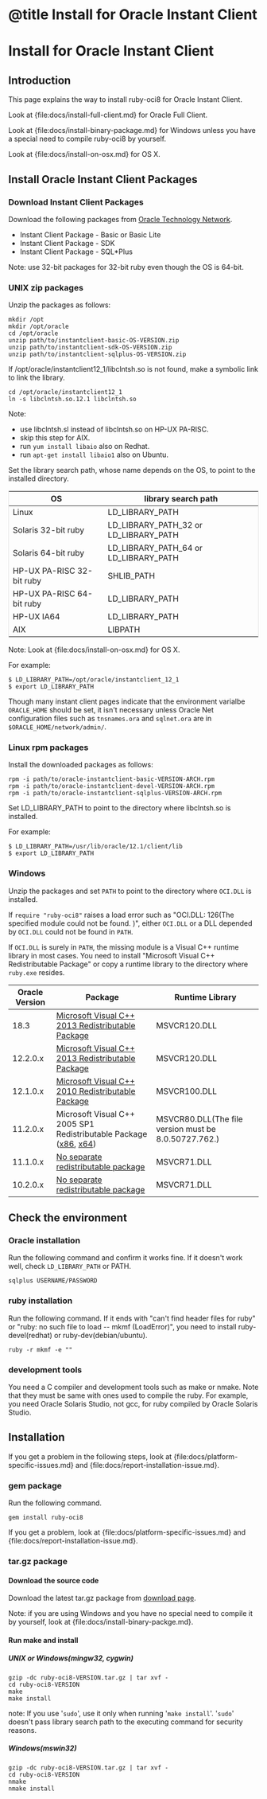 # @title Install for Oracle Instant Client

Install for Oracle Instant Client
=================================

Introduction
------------

This page explains the way to install ruby-oci8 for Oracle Instant Client.

Look at {file:docs/install-full-client.md} for Oracle Full Client.

Look at {file:docs/install-binary-package.md} for Windows unless you
have a special need to compile ruby-oci8 by yourself.

Look at {file:docs/install-on-osx.md} for OS X.

Install Oracle Instant Client Packages
--------------------------------------

### Download Instant Client Packages

Download the following packages from [Oracle Technology Network](http://www.oracle.com/technetwork/database/features/instant-client/index-097480.html).

* Instant Client Package - Basic or Basic Lite
* Instant Client Package - SDK
* Instant Client Package - SQL*Plus

Note: use 32-bit packages for 32-bit ruby even though the OS is 64-bit.

### UNIX zip packages

Unzip the packages as follows:

    mkdir /opt
    mkdir /opt/oracle
    cd /opt/oracle
    unzip path/to/instantclient-basic-OS-VERSION.zip
    unzip path/to/instantclient-sdk-OS-VERSION.zip
    unzip path/to/instantclient-sqlplus-OS-VERSION.zip

If /opt/oracle/instantclient12_1/libclntsh.so is not found, make
a symbolic link to link the library.

    cd /opt/oracle/instantclient12_1
    ln -s libclntsh.so.12.1 libclntsh.so

Note:

* use libclntsh.sl instead of libclntsh.so on HP-UX PA-RISC.
* skip this step for AIX.
* run `yum install libaio` also on Redhat.
* run `apt-get install libaio1` also on Ubuntu.

Set the library search path, whose name depends on the OS, to point to
the installed directory.

<table style="border: 1px #E3E3E3 solid; border-collapse: collapse; border-spacing: 0;">
<thead>
  <tr><th> OS                        </th><th> library search path                   </th></tr>
</thead>
<tbody>
  <tr><td> Linux                     </td><td> LD_LIBRARY_PATH                       </td></tr>
  <tr><td> Solaris 32-bit ruby       </td><td> LD_LIBRARY_PATH_32 or LD_LIBRARY_PATH </td></tr>
  <tr><td> Solaris 64-bit ruby       </td><td> LD_LIBRARY_PATH_64 or LD_LIBRARY_PATH </td></tr>
  <tr><td> HP-UX PA-RISC 32-bit ruby </td><td> SHLIB_PATH                            </td></tr>
  <tr><td> HP-UX PA-RISC 64-bit ruby </td><td> LD_LIBRARY_PATH                       </td></tr>
  <tr><td> HP-UX IA64                </td><td> LD_LIBRARY_PATH                       </td></tr>
  <tr><td> AIX                       </td><td> LIBPATH                               </td></tr>
</tbody>
</table>
Note: Look at {file:docs/install-on-osx.md} for OS X.

For example:

    $ LD_LIBRARY_PATH=/opt/oracle/instantclient_12_1
    $ export LD_LIBRARY_PATH

Though many instant client pages indicate that the environment varialbe
`ORACLE_HOME` should be set, it isn't necessary unless Oracle Net
configuration files such as `tnsnames.ora` and `sqlnet.ora` are in
`$ORACLE_HOME/network/admin/`.

### Linux rpm packages

Install the downloaded packages as follows:

    rpm -i path/to/oracle-instantclient-basic-VERSION-ARCH.rpm
    rpm -i path/to/oracle-instantclient-devel-VERSION-ARCH.rpm
    rpm -i path/to/oracle-instantclient-sqlplus-VERSION-ARCH.rpm

Set LD_LIBRARY_PATH to point to the directory where libclntsh.so is installed.

For example:

    $ LD_LIBRARY_PATH=/usr/lib/oracle/12.1/client/lib
    $ export LD_LIBRARY_PATH

### Windows

Unzip the packages and set `PATH` to point to the directory where `OCI.DLL` is installed.

If `require "ruby-oci8"` raises a load error such as "OCI.DLL: 126(The
specified module could not be found. )", either `OCI.DLL` or a DLL depended
by `OCI.DLL` could not be found in `PATH`.

If `OCI.DLL` is surely in `PATH`, the missing module is a Visual C++ runtime
library in most cases. You need to install "Microsoft Visual C++ Redistributable
Package" or copy a runtime library to the directory where `ruby.exe` resides.

| Oracle Version | Package | Runtime Library|
|---|---|---|
| 18.3     | [Microsoft Visual C++ 2013 Redistributable Package][2013] | MSVCR120.DLL |
| 12.2.0.x | [Microsoft Visual C++ 2013 Redistributable Package][2013] | MSVCR120.DLL |
| 12.1.0.x | [Microsoft Visual C++ 2010 Redistributable Package][2010] | MSVCR100.DLL |
| 11.2.0.x | Microsoft Visual C++ 2005 SP1 Redistributable Package ([x86][2005SP1_x86], [x64][2005SP1_x64]) | MSVCR80.DLL(The file version must be 8.0.50727.762.) |
| 11.1.0.x | [No separate redistributable package][2003] | MSVCR71.DLL |
| 10.2.0.x | [No separate redistributable package][2003] | MSVCR71.DLL |

[2013]: https://support.microsoft.com/en-us/help/2977003/the-latest-supported-visual-c-downloads
[2010]: http://www.microsoft.com/en-us/download/details.aspx?id=26999
[2005SP1_x86]: https://www.microsoft.com/en-us/download/details.aspx?id=5638
[2005SP1_x64]: https://www.microsoft.com/en-us/download/details.aspx?id=18471
[2003]: http://stackoverflow.com/questions/1596167/where-to-download-microsoft-visual-c-2003-redistributable#6132093

Check the environment
---------------------

### Oracle installation

Run the following command and confirm it works fine. If it doesn't
work well, check `LD_LIBRARY_PATH` or PATH.

    sqlplus USERNAME/PASSWORD

### ruby installation

Run the following command. If it ends with "can't find header files
for ruby" or "ruby: no such file to load -- mkmf (LoadError)", you need
to install ruby-devel(redhat) or ruby-dev(debian/ubuntu).

    ruby -r mkmf -e ""

### development tools

You need a C compiler and development tools such as make or nmake.
Note that they must be same with ones used to compile the ruby.
For example, you need Oracle Solaris Studio, not gcc, for ruby
compiled by Oracle Solaris Studio.

Installation
------------

If you get a problem in the following steps, look at {file:docs/platform-specific-issues.md}
and {file:docs/report-installation-issue.md}.

### gem package

Run the following command.

    gem install ruby-oci8

If you get a problem, look at {file:docs/platform-specific-issues.md}
and {file:docs/report-installation-issue.md}.

### tar.gz package

#### Download the source code

Download the latest tar.gz package from [download page][].

Note: if you are using Windows and you have no special need to compile
it by yourself, look at {file:docs/install-binary-packge.md}.

#### Run make and install

##### UNIX or Windows(mingw32, cygwin)

    gzip -dc ruby-oci8-VERSION.tar.gz | tar xvf -
    cd ruby-oci8-VERSION
    make
    make install

note: If you use '`sudo`', use it only when running '`make install`'.
'`sudo`' doesn't pass library search path to the executing command for security reasons.

##### Windows(mswin32)

    gzip -dc ruby-oci8-VERSION.tar.gz | tar xvf -
    cd ruby-oci8-VERSION
    nmake
    nmake install

[download page]: https://bintray.com/kubo/generic/ruby-oci8
